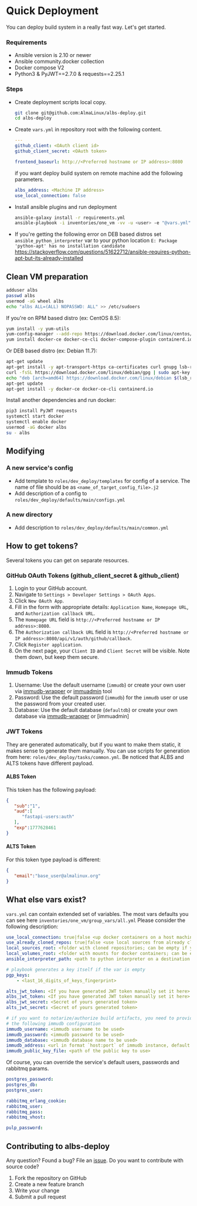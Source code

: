 # Quick Deployment
You can deploy build system in a really fast way. Let's get started.

### Requirements
* Ansible version is 2.10 or newer
* Ansible community.docker collection
* Docker compose V2
* Python3 & PyJWT==2.7.0 & requests==2.25.1

### Steps
* Create deployment scripts local copy.
  ```sh
  git clone git@github.com:AlmaLinux/albs-deploy.git
  cd albs-deploy
  ```
* Create `vars.yml` in repository root with the following content.
  ```yml
  ---
  github_client: <OAuth client id>
  github_client_secret: <OAuth token>

  frontend_baseurl: http://<Preferred hostname or IP address>:8080
  ```
  if you want deploy build system on remote machine add the following parameters.
  ```yml
  albs_address: <Machine IP address>
  use_local_connection: false
  ```
* Install ansible plugins and run deployment
  ```sh
  ansible-galaxy install -r requirements.yml
  ansible-playbook -i inventories/one_vm -vv -u <user> -e "@vars.yml" playbooks/albs_on_one_vm.yml
  ```
* If you're getting the following error on DEB based distros set `ansible_python_interpreter` var to your python location
  ```E: Package 'python-apt' has no installation candidate```
  https://stackoverflow.com/questions/51622712/ansible-requires-python-apt-but-its-already-installed

## Clean VM preparation
```sh
adduser albs
passwd albs
usermod -aG wheel albs
echo "albs ALL=(ALL) NOPASSWD: ALL" >> /etc/sudoers
```
If you're on RPM based distro (ex: CentOS 8.5):
```sh
yum install -y yum-utils
yum-config-manager --add-repo https://download.docker.com/linux/centos/docker-ce.repo
yum install docker-ce docker-ce-cli docker-compose-plugin containerd.io python3
```
Or DEB based distro (ex: Debian 11.7):
```sh
apt-get update
apt-get install -y apt-transport-https ca-certificates curl gnupg lsb-release python3 python3-pip
curl -fsSL https://download.docker.com/linux/debian/gpg | sudo apt-key add -
echo "deb [arch=amd64] https://download.docker.com/linux/debian $(lsb_release -cs) stable" | sudo tee /etc/apt/sources.list.d/docker.list
apt-get update
apt-get install -y docker-ce docker-ce-cli containerd.io
```
Install another dependencies and run docker:
```sh
pip3 install PyJWT requests
systemctl start docker
systemctl enable docker
usermod -aG docker albs
su - albs
```

## Modifying
### A new service's config
* Add template to `roles/dev_deploy/templates` for config of a service. The name of file should be as `<name_of_target_config_file>.j2`
* Add description of a config to `roles/dev_deploy/defaults/main/configs.yml`

### A new directory
* Add description to `roles/dev_deploy/defaults/main/common.yml`

## How to get tokens?
Several tokens you can get on separate resources.
### GitHub OAuth Tokens (github_client_secret & github_client)
1. Login to your GitHub account.
2. Navigate to `Settings > Developer Settings > OAuth Apps`.
3. Click `New OAuth App`.
4. Fill in the form with appropriate details: `Application Name`, `Homepage URL`, and `Authorization callback URL`. 
5. The `Homepage URL` field is `http://<Preferred hostname or IP address>:8080`.
6. The `Authorization callback URL` field is `http://<Preferred hostname or IP address>:8080/api/v1/auth/github/callback`.
7. Click `Register application`.
8. On the next page, your `Client ID` and `Client Secret` will be visible. Note them down, but keep them secure.

### Immudb Tokens

1. Username: Use the default username (`immudb`) or create your own user via [immudb-wrapper](https://github.com/AlmaLinux/immudb-wrapper) or [immuadmin](https://docs.immudb.io/master/connecting/clitools.html#immuadmin) tool
2. Password: Use the default password (`immudb`) for the `immudb` user or use the password from your created user.
3. Database: Use the default database (`defaultdb`) or create your own database via [immudb-wrapper](https://github.com/AlmaLinux/immudb-wrapper) or [immuadmin]

### JWT Tokens
They are generated automatically, but if you want to make them static, it makes sense to generate them manually.
You can use scripts for generation from here: `roles/dev_deploy/tasks/common.yml`. 
Be noticed that ALBS and ALTS tokens have different payload.

#### ALBS Token
This token has the following payload:
```json
{
   "sub":"1",
   "aud":[
      "fastapi-users:auth"
   ],
   "exp":1777628461
}
```
#### ALTS Token
For this token type payload is different:
```json
{
   "email":"base_user@almalinux.org"
}
```

## What else vars exist?
`vars.yml` can contain extended set of variables. The most vars defaults you can see here `inventories/one_vm/group_vars/all.yml` 
Please consider the following description:

```yaml
use_local_connection: true|false <up docker containers on a host machine>
use_already_cloned_repos: true|false <use local sources from already cloned repos>
local_sources_root: <folder with cloned repositories; can be empty if you use cloning of sources from GH>
local_volumes_root: <folder with mounts for docker containers; can be empty if you use cloning of sources from GH>
ansible_interpreter_path: <path to python interpreter on a destination host>

# playbook generates a key itself if the var is empty
pgp_keys:
    - <last_16_digits_of_keys_fingerprint>

alts_jwt_token: <If you have generated JWT token manually set it here>
albs_jwt_token: <If you have generated JWT token manually set it here>
albs_jwt_secret: <Secret of yours generated token>
alts_jwt_secret: <Secret of yours generated token>

# if you want to notarize/authorize build artifacts, you need to provide
# the following immudb configuration
immudb_username: <immudb username to be used>
immudb_password: <immudb password to be used>
immudb_database: <immudb database name to be used>
immudb_address: <url in format `host:port` of immudb instance, default port is 3322>
immudb_public_key_file: <path of the public key to use>

```
Of course, you can override the service's default users, passwords and rabbitmq params.
```yaml
postgres_password:
postgres_db:
postgres_user:

rabbitmq_erlang_cookie:
rabbitmq_user:
rabbitmq_pass:
rabbitmq_vhost:

pulp_password:
```

## Contributing to albs-deploy
Any question? Found a bug? File an [issue](https://github.com/AlmaLinux/build-system/issues).
Do you want to contribute with source code?
1. Fork the repository on GitHub
2. Create a new feature branch
3. Write your change
4. Submit a pull request
